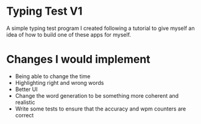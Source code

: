 # Typing Test V1

A simple typing test program I created following a tutorial to give myself an idea of how to build one of these apps for
myself.

# Changes I would implement

- Being able to change the time
- Highlighting right and wrong words
- Better UI
- Change the word generation to be something more coherent and realistic
- Write some tests to ensure that the accuracy and wpm counters are correct
